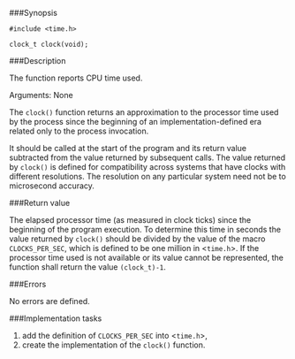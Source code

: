 ###Synopsis

`#include <time.h>`

`clock_t clock(void);`

###Description

The function reports CPU time used.

Arguments:
None

The `clock()` function returns an approximation to the processor time used by the process since the beginning of an implementation-defined era related only to the process invocation.

It should be called at the start of the program and its return value subtracted from the value returned by subsequent calls. The value returned by `clock()` is defined for compatibility across systems that have clocks with different resolutions. The resolution on any particular system need not be to microsecond accuracy.

###Return value

The elapsed processor time (as measured in clock ticks) since the beginning of the program execution. 
To determine this time in seconds the value returned by `clock()` should be divided by the value of the macro `CLOCKS_PER_SEC`, which is defined to be one million in <`time.h`>. If the processor time used is not available or its value cannot be represented, the function shall return the value `(clock_t)-1`.

###Errors

No errors are defined.

###Implementation tasks

1. add the definition of `CLOCKS_PER_SEC` into <`time.h`>,
2. create the implementation of the `clock()` function. 


